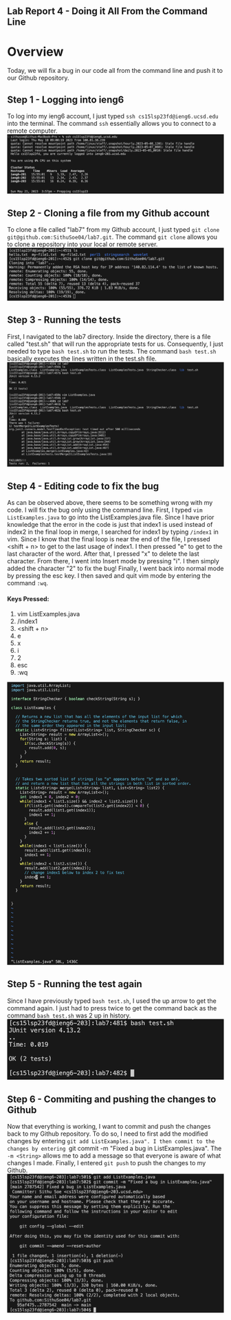## Lab Report 4 - Doing it All From the Command Line

# Overview
Today, we will fix a bug in our code all from the command line and push it to our Github repository. 

## Step 1 - Logging into ieng6
To log into my ieng6 account, I just typed ``ssh cs15lsp23fd@ieng6.ucsd.edu`` into the terminal. The command ``ssh`` essentially allows you to connect to a remote computer. 
![ieng6](ssh.png)

## Step 2 - Cloning a file from my Github account
To clone a file called "lab7" from my Github account, I just typed ``git clone git@github.com:SithuSoe04/lab7.git``. The command ``git clone`` allows you to clone a repository into your local or remote server.
![gitclone](gitclone.png)

## Step 3 - Running the tests
First, I navigated to the lab7 directory. Inside the directory, there is a file called "test.sh" that will run the appropriate tests for us. Consequently, I just needed to type ``bash test.sh`` to run the tests. The command  ``bash test.sh`` basically executes the lines written in the test.sh file.
![junitfail](junitfail.png)

## Step 4 - Editing code to fix the bug
As can be observed above, there seems to be something wrong with my code. I will fix the bug only using the command line. First, I typed ``vim ListExamples.java`` to go into the ListExamples.java file. Since I have prior knowledge that the error in the code is just that index1 is used instead of index2 in the final loop in merge, I searched for index1 by typing ``/index1`` in vim. Since I know that the final loop is near the end of the file, I pressed <shift + n> to get to the last usage of index1. I then pressed "e" to get to the last character of the word. After that, I pressed "x" to delete the last character. From there, I went into Insert mode by pressing "i". I then simply added the character "2" to fix the bug! Finally, I went back into normal mode by pressing the esc key. I then saved and quit vim mode by entering the command ``:wq``. 

#### Keys Pressed:
1. vim ListExamples.java <enter>
2. /index1 <enter>
3. <shift + n>
4. e
5. x
6. i
7. 2
8. esc
9. :wq 
  
![vim](vim.png)

## Step 5 - Running the test again
Since I have previously typed ``bash test.sh``, I used the up arrow to get the command again. I just had to press <up> twice to get the command back as the command ``bash test.sh`` was 2 up in history. 
![rerunning](rerunning.png)
  
## Step 6 - Commiting and pushing the changes to Github
Now that everything is working, I want to commit and push the changes back to my Github repository. To do so, I need to first add the modified changes by entering ``git add ListExamples.java". I then commit to the changes by entering ``git commit -m "Fixed a bug in ListExamples.java". The ``-m <String>`` allows me to add a message so that everyone is aware of what changes I made. Finally, I entered ``git push`` to push the changes to my Github.
![gitpush](gitpush.png)
